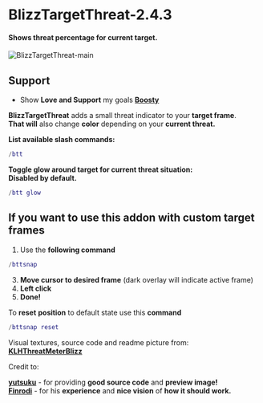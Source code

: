 # BlizzTargetThreat-2.4.3
#### Shows threat percentage for current target.


![BlizzTargetThreat-main](https://github.com/Sattva-108/BlizzTargetThreat-2.4.3/assets/74269253/0d7b5fbd-2890-4177-9ebf-e8ba554f26b2)

## Support
- Show **Love and Support** my goals **[Boosty](https://boosty.to/sattva108)**


**BlizzTargetThreat** adds a small threat indicator to your **target frame**.<br>
**That will** also change **color** depending on your **current threat.**

**List available slash commands:**

```lua
/btt
```


**Toggle glow around target for current threat situation:**<br>
**Disabled by default.**

```lua
/btt glow
```

If you want to use this addon with custom target frames
-----------------------

1) Use the **following command**
```lua
/bttsnap
```
3) **Move cursor to desired frame** (dark overlay will indicate active frame)
4) **Left click**
5) **Done!**

To **reset** **position** to default state use this **command**
```lua
/bttsnap reset
```

Visual textures, source code and readme picture from:
  **[KLHThreatMeterBlizz](https://github.com/yutsuku/KLHThreatMeterBlizz)**
<br>

Credit to: <br>

[**yutsuku**](https://github.com/yutsuku) - for providing **good source code** and **preview image!**
<br>
**[Finrodi](https://www.twitch.tv/finrodi/about)** - for his **experience** and **nice vision** of **how it should work.**


